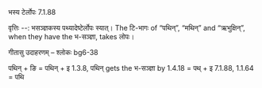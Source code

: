 

 भस्य टेर्लोपः 7.1.88 


वृत्तिः --: भसञ्ज्ञकस्य पथ्‍यादेष्‍टेर्लोपः स्यात्। The टि-भागः of “पथिन्”, “मथिन्” and “ऋभुक्षिन्”, when they have the भ-सञ्ज्ञा, takes लोपः। 


गीतासु उदाहरणम् – श्लोकः bg6-38 


पथिन् + ङि = पथिन् + इ 1.3.8, पथिन् gets the भ-सञ्ज्ञा by 1.4.18 = पथ् + इ 7.1.88, 1.1.64 = पथि 


